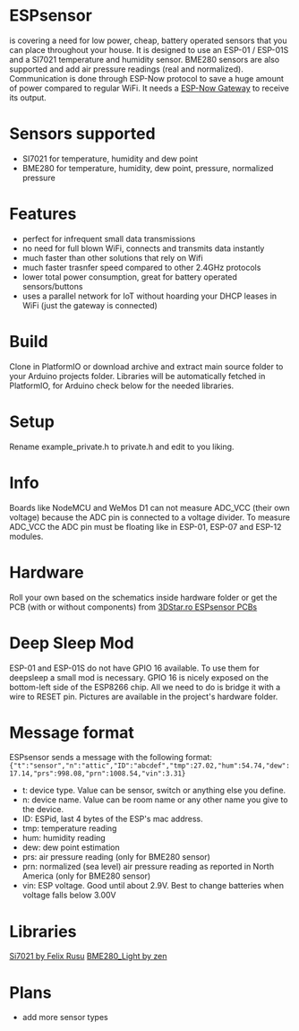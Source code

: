 # ESPsensor
is covering a need for low power, cheap, battery operated sensors that you can place throughout your house.
It is designed to use an ESP-01 / ESP-01S and a SI7021 temperature and humidity sensor. BME280 sensors are also supported and add air pressure readings (real and normalized).
Communication is done through ESP-Now protocol to save a huge amount of power compared to regular WiFi.
It needs a <a href="https://github.com/cctweaker/ESPGW-Now">ESP-Now Gateway</a> to receive its output.

# Sensors supported
- SI7021 for temperature, humidity and dew point
- BME280 for temperature, humidity, dew point, pressure, normalized pressure

# Features
- perfect for infrequent small data transmissions
- no need for full blown WiFi, connects and transmits data instantly
- much faster than other solutions that rely on Wifi
- much faster trasnfer speed compared to other 2.4GHz protocols
- lower total power consumption, great for battery operated sensors/buttons
- uses a parallel network for IoT without hoarding your DHCP leases in WiFi (just the gateway is connected)

# Build
Clone in PlatformIO or download archive and extract main source folder to your Arduino projects folder.
Libraries will be automatically fetched in PlatformIO, for Arduino check below for the needed libraries.

# Setup
Rename example_private.h to private.h and edit to you liking.

# Info
Boards like NodeMCU and WeMos D1 can not measure ADC_VCC (their own voltage) because the ADC pin is connected to a voltage divider. To measure ADC_VCC the ADC pin must be floating like in ESP-01, ESP-07 and ESP-12 modules.

# Hardware
Roll your own based on the schematics inside hardware folder or get the PCB (with or without components) from <a href="https://3dstar.ro/proiecte/espsensor">3DStar.ro ESPsensor PCBs</a>

# Deep Sleep Mod
ESP-01 and ESP-01S do not have GPIO 16 available. To use them for deepsleep a small mod is necessary. GPIO 16 is nicely exposed on the bottom-left side of the ESP8266 chip. All we need to do is bridge it with a wire to RESET pin.
Pictures are available in the project's hardware folder.

# Message format
ESPsensor sends a message with the following format: <code>{"t":"sensor","n":"attic","ID":"abcdef","tmp":27.02,"hum":54.74,"dew":17.14,"prs":998.08,"prn":1008.54,"vin":3.31}</code>
- t: device type. Value can be sensor, switch or anything else you define.
- n: device name. Value can be room name or any other name you give to the device.
- ID: ESPid, last 4 bytes of the ESP's mac address.
- tmp: temperature reading
- hum: humidity reading
- dew: dew point estimation
- prs: air pressure reading (only for BME280 sensor)
- prn: normalized (sea level) air pressure reading as reported in North America (only for BME280 sensor)
- vin: ESP voltage. Good until about 2.9V. Best to change batteries when voltage falls below 3.00V

# Libraries
<a href="https://github.com/LowPowerLab/SI7021">Si7021 by Felix Rusu</a>
<a href="https://github.com/zen/BME280_light">BME280_Light by zen</a>

# Plans
- add more sensor types